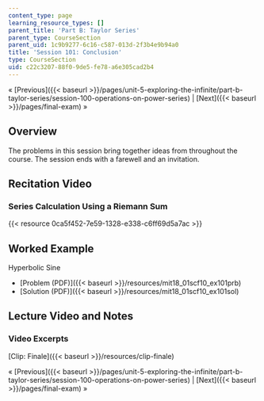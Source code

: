```yaml
---
content_type: page
learning_resource_types: []
parent_title: 'Part B: Taylor Series'
parent_type: CourseSection
parent_uid: 1c9b9277-6c16-c587-013d-2f3b4e9b94a0
title: 'Session 101: Conclusion'
type: CourseSection
uid: c22c3207-88f0-9de5-fe78-a6e305cad2b4
---
```


« [Previous]({{< baseurl >}}/pages/unit-5-exploring-the-infinite/part-b-taylor-series/session-100-operations-on-power-series) | [Next]({{< baseurl >}}/pages/final-exam) »

Overview
--------

The problems in this session bring together ideas from throughout the course. The session ends with a farewell and an invitation.

Recitation Video
----------------

### Series Calculation Using a Riemann Sum

{{< resource 0ca5f452-7e59-1328-e338-c6ff69d5a7ac >}}

Worked Example
--------------

Hyperbolic Sine

*   [Problem (PDF)]({{< baseurl >}}/resources/mit18_01scf10_ex101prb)
*   [Solution (PDF)]({{< baseurl >}}/resources/mit18_01scf10_ex101sol)

Lecture Video and Notes
-----------------------

### Video Excerpts

[Clip: Finale]({{< baseurl >}}/resources/clip-finale)

« [Previous]({{< baseurl >}}/pages/unit-5-exploring-the-infinite/part-b-taylor-series/session-100-operations-on-power-series) | [Next]({{< baseurl >}}/pages/final-exam) »
